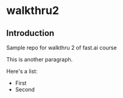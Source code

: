# walkthru2

## Introduction

Sample repo for walkthru 2 of fast.ai course

This is another paragraph.

Here's a list:

  - First
  - Second
